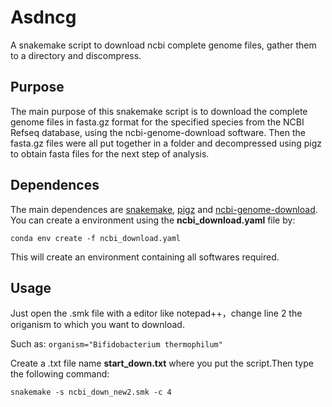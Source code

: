 # Asdncg
A snakemake script to download ncbi complete genome files, gather them to a directory and discompress.

## Purpose
The main purpose of this snakemake script is to download the complete genome files in fasta.gz format for the specified species from the NCBI Refseq database, using the ncbi-genome-download software. 
Then the fasta.gz files were all put together in a folder and decompressed using pigz to obtain fasta files for the next step of analysis.

## Dependences
The main dependences are [snakemake](https://github.com/snakemake/snakemake), [pigz](https://github.com/madler/pigz) and [ncbi-genome-download](https://github.com/kblin/ncbi-genome-download).
You can create a environment using the **ncbi_download.yaml** file by:
```
conda env create -f ncbi_download.yaml
```
This will create an environment containing all softwares required.

## Usage
Just open the .smk file with a editor like notepad++，change line 2 the origanism to which you want to download.

Such as:
`
organism="Bifidobacterium thermophilum"
`

Create a .txt file name **start_down.txt** where you put the script.Then type the following command:
```
snakemake -s ncbi_down_new2.smk -c 4
```

##
